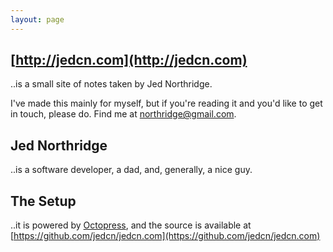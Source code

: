 ```yaml
---
layout: page
---
```


## [http://jedcn.com](http://jedcn.com)

..is a small site of notes taken by Jed Northridge.

I've made this mainly for myself, but if you're reading it and you'd
like to get in touch, please do. Find me at
[northridge@gmail.com](mailto:northridge@gmail.com).


## Jed Northridge

..is a software developer, a dad, and, generally, a nice guy.

## The Setup

..it is powered by [Octopress](http://octopress.org/), and the source
is available at
[https://github.com/jedcn/jedcn.com](https://github.com/jedcn/jedcn.com)

